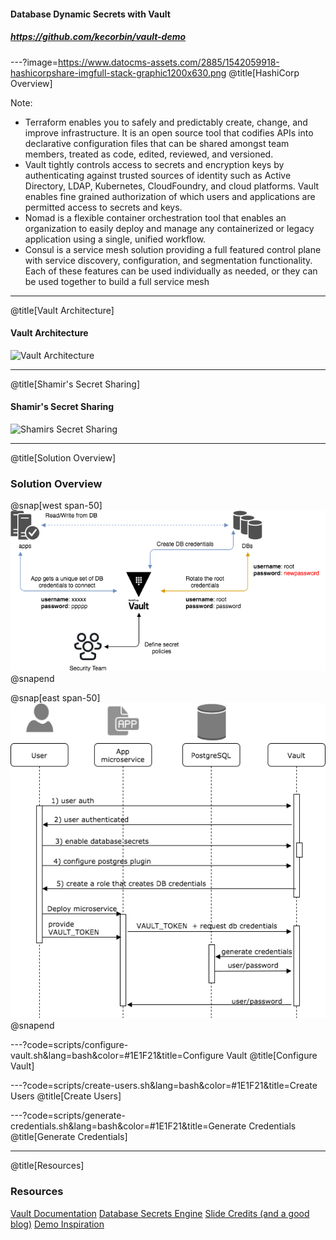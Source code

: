 #### Database Dynamic Secrets with Vault

##### https://github.com/kecorbin/vault-demo

---?image=https://www.datocms-assets.com/2885/1542059918-hashicorpshare-imgfull-stack-graphic1200x630.png
@title[HashiCorp Overview]

Note:

- Terraform enables you to safely and predictably create, change, and improve infrastructure. It is an open source tool that codifies APIs into declarative configuration files that can be shared amongst team members, treated as code, edited, reviewed, and versioned.
- Vault tightly controls access to secrets and encryption keys by authenticating against trusted sources of identity such as Active Directory, LDAP, Kubernetes, CloudFoundry, and cloud platforms. Vault enables fine grained authorization of which users and applications are permitted access to secrets and keys.
- Nomad is a flexible container orchestration tool that enables an organization to easily deploy and manage any containerized or legacy application using a single, unified workflow.
- Consul is a service mesh solution providing a full featured control plane with service discovery, configuration, and segmentation functionality. Each of these features can be used individually as needed, or they can be used together to build a full service mesh

---
@title[Vault Architecture]

#### Vault Architecture

![Vault Architecture](https://www.vaultproject.io/img/layers.png)

---
@title[Shamir's Secret Sharing]
#### Shamir's Secret Sharing
![Shamirs Secret Sharing](https://www.vaultproject.io/img/vault-shamir-secret-sharing.svg)


---
@title[Solution Overview]
### Solution Overview
@snap[west span-50]
![Solution Overview](assets/img/solution-overview.png)
@snapend

@snap[east span-50]
![](assets/img/vault-configuration.png)
@snapend


---?code=scripts/configure-vault.sh&lang=bash&color=#1E1F21&title=Configure Vault
@title[Configure Vault]


---?code=scripts/create-users.sh&lang=bash&color=#1E1F21&title=Create Users
@title[Create Users]


---?code=scripts/generate-credentials.sh&lang=bash&color=#1E1F21&title=Generate Credentials
@title[Generate Credentials]

---
@title[Resources]
### Resources


[Vault Documentation](https://www.vaultproject.io/docs/vs/index.html)
[Database Secrets Engine](https://www.vaultproject.io/docs/secrets/databases/index.html)
[Slide Credits (and a good blog)](https://dev.to/xfrarod/dynamically-securing-databases-using-hashicorp-vault-2kf)
[Demo Inspiration](https://github.com/sethvargo/vault-demo)
